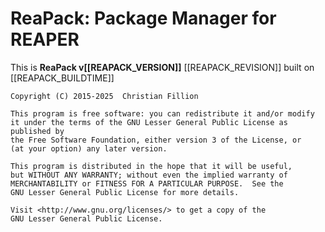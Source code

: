 # ReaPack: Package Manager for REAPER

This is **ReaPack v[[REAPACK_VERSION]]** [[REAPACK_REVISION]] built on [[REAPACK_BUILDTIME]]

```
Copyright (C) 2015-2025  Christian Fillion

This program is free software: you can redistribute it and/or modify
it under the terms of the GNU Lesser General Public License as published by
the Free Software Foundation, either version 3 of the License, or
(at your option) any later version.

This program is distributed in the hope that it will be useful,
but WITHOUT ANY WARRANTY; without even the implied warranty of
MERCHANTABILITY or FITNESS FOR A PARTICULAR PURPOSE.  See the
GNU Lesser General Public License for more details.

Visit <http://www.gnu.org/licenses/> to get a copy of the
GNU Lesser General Public License.
```
